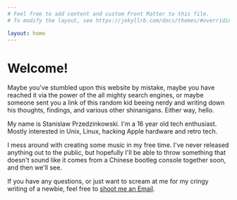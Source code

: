 ```yaml
---
# Feel free to add content and custom Front Matter to this file.
# To modify the layout, see https://jekyllrb.com/docs/themes/#overriding-theme-defaults

layout: home
---
```

# Welcome!

Maybe you've stumbled upon this website by mistake, maybe you have reached it via the power of the all mighty search
engines, or maybe someone sent you a link of this random kid beeing nerdy and writing down his thoughts, findings, and
various other shinanigans. Either way, hello.

My name is Stanislaw Przedzinkowski. I'm a 16 year old tech enthusiast. Mostly interested in Unix, Linux, hacking Apple
hardware and retro tech.

I mess around with creating some music in my free time. I've never released anything out to the public, but hopefully I'll
be able to throw something that doesn't sound like it comes from a Chinese bootleg console together soon, and then we'll
see.

If you have any questions, or just want to scream at me for my cringy writing of a newbie, feel free to [shoot me an
Email](mailto:stasprzecinek@gmail.com).
